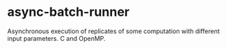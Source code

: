 # async-batch-runner
Asynchronous execution of replicates of some computation with different input parameters. C and OpenMP.
